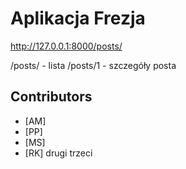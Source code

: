 # Aplikacja Frezja

http://127.0.0.1:8000/posts/

/posts/  - lista
/posts/1 - szczegóły posta

## Contributors
- [AM]
- [PP]
- [MS]
- [RK]
drugi
trzeci